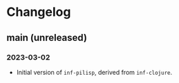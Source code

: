 # Changelog

## main (unreleased)

### 2023-03-02

* Initial version of `inf-pilisp`, derived from `inf-clojure`.

